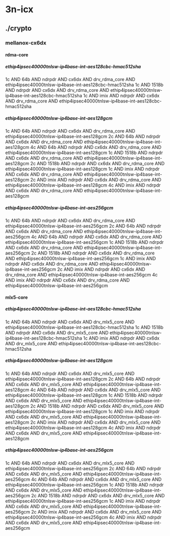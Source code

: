 # 3n-icx
## ./crypto
### mellanox-cx6dx
#### rdma-core
##### ethip4ipsec40000tnlsw-ip4base-int-aes128cbc-hmac512sha
1c AND 64b AND ndrpdr AND cx6dx AND drv_rdma_core AND ethip4ipsec40000tnlsw-ip4base-int-aes128cbc-hmac512sha
1c AND 1518b AND ndrpdr AND cx6dx AND drv_rdma_core AND ethip4ipsec40000tnlsw-ip4base-int-aes128cbc-hmac512sha
1c AND imix AND ndrpdr AND cx6dx AND drv_rdma_core AND ethip4ipsec40000tnlsw-ip4base-int-aes128cbc-hmac512sha
##### ethip4ipsec40000tnlsw-ip4base-int-aes128gcm
1c AND 64b AND ndrpdr AND cx6dx AND drv_rdma_core AND ethip4ipsec40000tnlsw-ip4base-int-aes128gcm
2c AND 64b AND ndrpdr AND cx6dx AND drv_rdma_core AND ethip4ipsec40000tnlsw-ip4base-int-aes128gcm
4c AND 64b AND ndrpdr AND cx6dx AND drv_rdma_core AND ethip4ipsec40000tnlsw-ip4base-int-aes128gcm
1c AND 1518b AND ndrpdr AND cx6dx AND drv_rdma_core AND ethip4ipsec40000tnlsw-ip4base-int-aes128gcm
2c AND 1518b AND ndrpdr AND cx6dx AND drv_rdma_core AND ethip4ipsec40000tnlsw-ip4base-int-aes128gcm
1c AND imix AND ndrpdr AND cx6dx AND drv_rdma_core AND ethip4ipsec40000tnlsw-ip4base-int-aes128gcm
2c AND imix AND ndrpdr AND cx6dx AND drv_rdma_core AND ethip4ipsec40000tnlsw-ip4base-int-aes128gcm
4c AND imix AND ndrpdr AND cx6dx AND drv_rdma_core AND ethip4ipsec40000tnlsw-ip4base-int-aes128gcm
##### ethip4ipsec40000tnlsw-ip4base-int-aes256gcm
1c AND 64b AND ndrpdr AND cx6dx AND drv_rdma_core AND ethip4ipsec40000tnlsw-ip4base-int-aes256gcm
2c AND 64b AND ndrpdr AND cx6dx AND drv_rdma_core AND ethip4ipsec40000tnlsw-ip4base-int-aes256gcm
4c AND 64b AND ndrpdr AND cx6dx AND drv_rdma_core AND ethip4ipsec40000tnlsw-ip4base-int-aes256gcm
1c AND 1518b AND ndrpdr AND cx6dx AND drv_rdma_core AND ethip4ipsec40000tnlsw-ip4base-int-aes256gcm
2c AND 1518b AND ndrpdr AND cx6dx AND drv_rdma_core AND ethip4ipsec40000tnlsw-ip4base-int-aes256gcm
1c AND imix AND ndrpdr AND cx6dx AND drv_rdma_core AND ethip4ipsec40000tnlsw-ip4base-int-aes256gcm
2c AND imix AND ndrpdr AND cx6dx AND drv_rdma_core AND ethip4ipsec40000tnlsw-ip4base-int-aes256gcm
4c AND imix AND ndrpdr AND cx6dx AND drv_rdma_core AND ethip4ipsec40000tnlsw-ip4base-int-aes256gcm
#### mlx5-core
##### ethip4ipsec40000tnlsw-ip4base-int-aes128cbc-hmac512sha
1c AND 64b AND ndrpdr AND cx6dx AND drv_mlx5_core AND ethip4ipsec40000tnlsw-ip4base-int-aes128cbc-hmac512sha
1c AND 1518b AND ndrpdr AND cx6dx AND drv_mlx5_core AND ethip4ipsec40000tnlsw-ip4base-int-aes128cbc-hmac512sha
1c AND imix AND ndrpdr AND cx6dx AND drv_mlx5_core AND ethip4ipsec40000tnlsw-ip4base-int-aes128cbc-hmac512sha
##### ethip4ipsec40000tnlsw-ip4base-int-aes128gcm
1c AND 64b AND ndrpdr AND cx6dx AND drv_mlx5_core AND ethip4ipsec40000tnlsw-ip4base-int-aes128gcm
2c AND 64b AND ndrpdr AND cx6dx AND drv_mlx5_core AND ethip4ipsec40000tnlsw-ip4base-int-aes128gcm
4c AND 64b AND ndrpdr AND cx6dx AND drv_mlx5_core AND ethip4ipsec40000tnlsw-ip4base-int-aes128gcm
1c AND 1518b AND ndrpdr AND cx6dx AND drv_mlx5_core AND ethip4ipsec40000tnlsw-ip4base-int-aes128gcm
2c AND 1518b AND ndrpdr AND cx6dx AND drv_mlx5_core AND ethip4ipsec40000tnlsw-ip4base-int-aes128gcm
1c AND imix AND ndrpdr AND cx6dx AND drv_mlx5_core AND ethip4ipsec40000tnlsw-ip4base-int-aes128gcm
2c AND imix AND ndrpdr AND cx6dx AND drv_mlx5_core AND ethip4ipsec40000tnlsw-ip4base-int-aes128gcm
4c AND imix AND ndrpdr AND cx6dx AND drv_mlx5_core AND ethip4ipsec40000tnlsw-ip4base-int-aes128gcm
##### ethip4ipsec40000tnlsw-ip4base-int-aes256gcm
1c AND 64b AND ndrpdr AND cx6dx AND drv_mlx5_core AND ethip4ipsec40000tnlsw-ip4base-int-aes256gcm
2c AND 64b AND ndrpdr AND cx6dx AND drv_mlx5_core AND ethip4ipsec40000tnlsw-ip4base-int-aes256gcm
4c AND 64b AND ndrpdr AND cx6dx AND drv_mlx5_core AND ethip4ipsec40000tnlsw-ip4base-int-aes256gcm
1c AND 1518b AND ndrpdr AND cx6dx AND drv_mlx5_core AND ethip4ipsec40000tnlsw-ip4base-int-aes256gcm
2c AND 1518b AND ndrpdr AND cx6dx AND drv_mlx5_core AND ethip4ipsec40000tnlsw-ip4base-int-aes256gcm
1c AND imix AND ndrpdr AND cx6dx AND drv_mlx5_core AND ethip4ipsec40000tnlsw-ip4base-int-aes256gcm
2c AND imix AND ndrpdr AND cx6dx AND drv_mlx5_core AND ethip4ipsec40000tnlsw-ip4base-int-aes256gcm
4c AND imix AND ndrpdr AND cx6dx AND drv_mlx5_core AND ethip4ipsec40000tnlsw-ip4base-int-aes256gcm